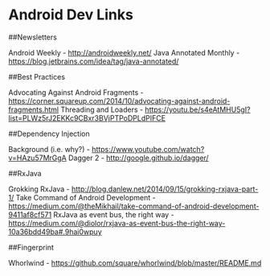 # Android Dev Links

##Newsletters

Android Weekly - http://androidweekly.net/
Java Annotated Monthly - https://blog.jetbrains.com/idea/tag/java-annotated/

##Best Practices

Advocating Against Android Fragments - https://corner.squareup.com/2014/10/advocating-against-android-fragments.html
Threading and Loaders - https://youtu.be/s4eAtMHU5gI?list=PLWz5rJ2EKKc9CBxr3BVjPTPoDPLdPIFCE

##Dependency Injection

Background (i.e. why?) - https://www.youtube.com/watch?v=HAzu57MrGgA
Dagger 2 - http://google.github.io/dagger/

##RxJava

Grokking RxJava - http://blog.danlew.net/2014/09/15/grokking-rxjava-part-1/
Take Command of Android Development - https://medium.com/@theMikhail/take-command-of-android-development-9411af8cf571
RxJava as event bus, the right way - https://medium.com/@diolor/rxjava-as-event-bus-the-right-way-10a36bdd49ba#.9hai0wpuy

##Fingerprint

Whorlwind - https://github.com/square/whorlwind/blob/master/README.md
